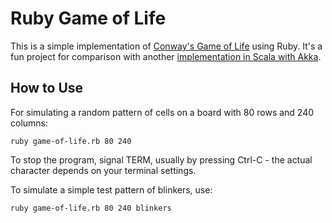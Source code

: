 # Ruby Game of Life

This is a simple implementation of [Conway's Game of Life](https://en.wikipedia.org/wiki/Conway%27s_Game_of_Life) 
using Ruby.
It's a fun project for comparison with another 
[implementation in Scala with Akka](https://github.com/christian-schlichtherle/akka-game-of-life).

## How to Use

For simulating a random pattern of cells on a board with 80 rows and 240 columns:

    ruby game-of-life.rb 80 240
    
To stop the program, signal TERM, usually by pressing Ctrl-C - the actual character depends on your terminal 
settings.

To simulate a simple test pattern of blinkers, use:

    ruby game-of-life.rb 80 240 blinkers
